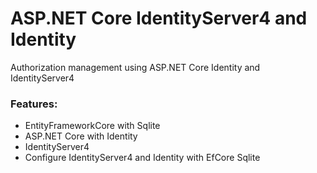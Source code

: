 # ASP.NET Core IdentityServer4 and Identity
Authorization management using ASP.NET Core Identity and IdentityServer4

### Features: 
- EntityFrameworkCore with Sqlite
- ASP.NET Core with Identity
- IdentityServer4
- Configure IdentityServer4 and Identity with EfCore Sqlite


